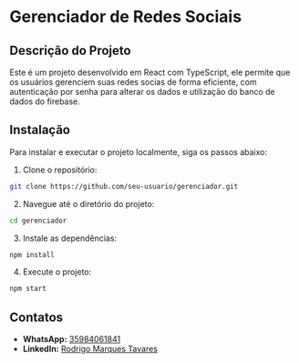 # Gerenciador de Redes Sociais

## Descrição do Projeto
Este é um projeto desenvolvido em React com TypeScript, ele permite que os usuários gerenciem suas redes socias de forma eficiente, com autenticação por senha para alterar os dados e utilização do banco de dados do firebase.

## Instalação
Para instalar e executar o projeto localmente, siga os passos abaixo:

1. Clone o repositório:
  ```bash
  git clone https://github.com/seu-usuario/gerenciador.git
  ```
2. Navegue até o diretório do projeto:
  ```bash
  cd gerenciador
  ```
3. Instale as dependências:
  ```bash
  npm install
  ```
4. Execute o projeto:
  ```bash
  npm start
  ```

## Contatos
- **WhatsApp:** [35984061841](https://wa.me/5535984061841)
- **LinkedIn:** [Rodrigo Marques Tavares](https://www.linkedin.com/in/rodrigo-marques-tavares-9482b4226/)